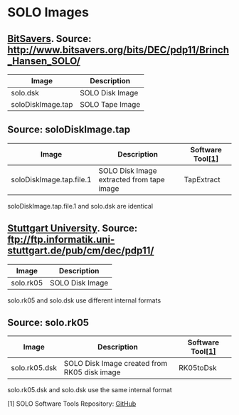 # SOLO Images

## [BitSavers](http://www.bitsavers.org). Source: http://www.bitsavers.org/bits/DEC/pdp11/Brinch_Hansen_SOLO/

|Image            | Description   |
|-----------------|---------------|
|solo.dsk         |SOLO Disk Image|
|soloDiskImage.tap|SOLO Tape Image|

## Source: soloDiskImage.tap

|Image                   |Description                              |Software Tool[[1]](#1)|
|------------------------|-----------------------------------------|-------------|
|soloDiskImage.tap.file.1|SOLO Disk Image extracted from tape image|TapExtract   | 

soloDiskImage.tap.file.1 and solo.dsk are identical 
            
## [Stuttgart University](http://computermuseum.informatik.uni-stuttgart.de). Source: ftp://ftp.informatik.uni-stuttgart.de/pub/cm/dec/pdp11/

|Image            | Description   |
|-----------------|---------------|
|solo.rk05        |SOLO Disk Image|

solo.rk05 and solo.dsk use different internal formats

## Source: solo.rk05

|Image        |Description                                 |Software Tool[[1]](#1)|
|-------------|--------------------------------------------|-------------|
|solo.rk05.dsk|SOLO Disk Image created from RK05 disk image|RK05toDsk    |

solo.rk05.dsk and solo.dsk use the same internal format

<a id="1">[1]</a>
SOLO Software Tools Repository: [GitHub](https://github.com/ngospina/SOLO-Tools)
